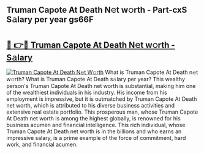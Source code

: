 ## Truman Capote At Death N𝚎t w𝚘rth - Part-cxS S𝚊lary per year gs66F

# <h2><a href="http://gc3ab1.nevu.top/?p=Truman+Capote+At+Death">🔗 👉🔴 Truman Capote At Death N𝚎t w𝚘rth - S𝚊lary</a></h2>

[![Truman Capote At Death N𝚎t W𝚘rth](https://i.imgur.com/Oavwk0R.jpeg)](http://gc3ab1.nevu.top/?p=Truman+Capote+At+Death)
What is Truman Capote At Death n𝚎t w𝚘rth? What is Truman Capote At Death s𝚊lary per year?
This wealthy person's Truman Capote At Death net worth is substantial, making him one of the wealthiest individuals in his industry. His income from his employment is impressive, but it is outmatched by Truman Capote At Death net worth, which is attributed to his diverse business activities and extensive real estate portfolio. This prosperous man, whose Truman Capote At Death net worth is among the highest globally, is renowned for his business acumen and financial intelligence. This rich individual, whose Truman Capote At Death net worth is in the billions and who earns an impressive salary, is a prime example of the force of commitment, hard work, and financial acumen.

